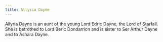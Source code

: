 ```yaml
---
title: Allyria Dayne
---
```


 Allyria Dayne is an aunt of the young Lord Edric Dayne, the Lord of Starfall. She is betrothed to Lord Beric Dondarrion and is sister to Ser Arthur Dayne and to Ashara Dayne.


